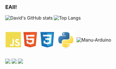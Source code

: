 ### EAII!

![David's GitHub stats](https://github-readme-stats.vercel.app/api?username=davidgd11&show_icons=true&theme=radical)
![Top Langs](https://github-readme-stats.vercel.app/api/top-langs/?username=davidgd11&size_weight=0&count_weight=0.5&layout=compact&theme=radical)

<div style="display: inline_block"><br>
  <img align="center" alt="Manu-Js" height="50" width="50" src="https://raw.githubusercontent.com/devicons/devicon/master/icons/javascript/javascript-plain.svg">
  <img align="center" alt="Manu-HTML" height="50" width="50" src="https://raw.githubusercontent.com/devicons/devicon/master/icons/html5/html5-original.svg">
  <img align="center" alt="Manu-CSS" height="50" width="50" src="https://raw.githubusercontent.com/devicons/devicon/master/icons/css3/css3-original.svg">
  <img align="center" alt="Manu-Python" height="60" width="60" src="https://raw.githubusercontent.com/devicons/devicon/master/icons/python/python-original.svg">
  <img align="center" alt="Manu-Arduino" height="70" width="70" src="https://cdn.jsdelivr.net/gh/devicons/devicon/icons/arduino/arduino-original-wordmark.svg">
</div>
  
  ##

<div> 
  <a href="https://instagram.com/daviddenunci_" target="_blank"><img src="https://img.shields.io/badge/-Instagram-%23E4405F?style=for-the-badge&logo=instagram&logoColor=white" target="_blank"></a>
  <a href = "mailto:contatodaviddenunci@gmail.com"><img src="https://img.shields.io/badge/-Gmail-%23333?style=for-the-badge&logo=gmail&logoColor=white" target="_blank"></a>
  <a href="https://www.linkedin.com/in/" target="_blank"><img src="https://img.shields.io/badge/-LinkedIn-%230077B5?style=for-the-badge&logo=linkedin&logoColor=white" target="_blank"></a>  
</div>
